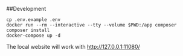 ##Development
```shell script
cp .env.example .env
docker run --rm --interactive --tty --volume $PWD:/app composer composer install
docker-compose up -d
```

The local website will work with http://127.0.0.1:11080/